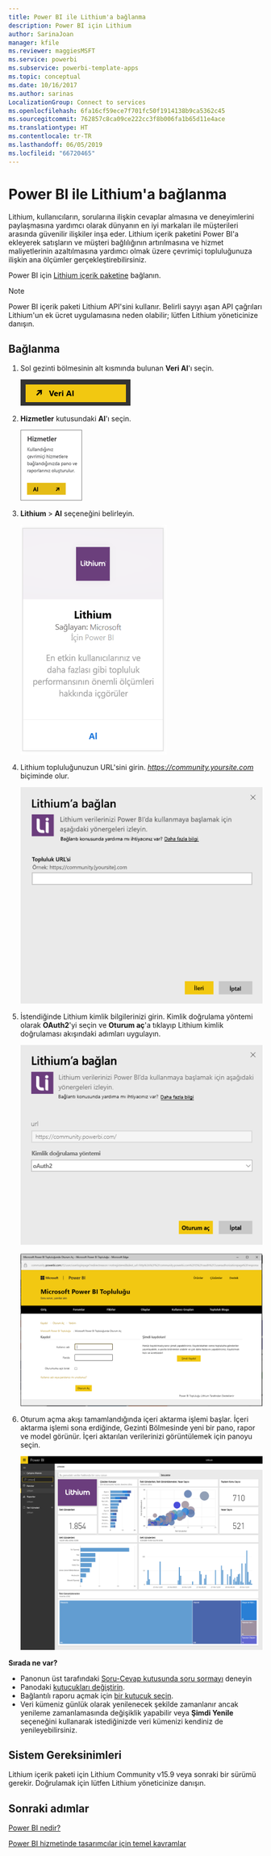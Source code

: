 ```yaml
---
title: Power BI ile Lithium'a bağlanma
description: Power BI için Lithium
author: SarinaJoan
manager: kfile
ms.reviewer: maggiesMSFT
ms.service: powerbi
ms.subservice: powerbi-template-apps
ms.topic: conceptual
ms.date: 10/16/2017
ms.author: sarinas
LocalizationGroup: Connect to services
ms.openlocfilehash: 6fa16cf59ece7f701fc50f1914138b9ca5362c45
ms.sourcegitcommit: 762857c8ca09ce222cc3f8b006fa1b65d11e4ace
ms.translationtype: HT
ms.contentlocale: tr-TR
ms.lasthandoff: 06/05/2019
ms.locfileid: "66720465"
---
```

# <a name="connect-to-lithium-with-power-bi"></a>Power BI ile Lithium'a bağlanma
Lithium, kullanıcıların, sorularına ilişkin cevaplar almasına ve deneyimlerini paylaşmasına yardımcı olarak dünyanın en iyi markaları ile müşterileri arasında güvenilir ilişkiler inşa eder. Lithium içerik paketini Power BI'a ekleyerek satışların ve müşteri bağlılığının artırılmasına ve hizmet maliyetlerinin azaltılmasına yardımcı olmak üzere çevrimiçi topluluğunuza ilişkin ana ölçümler gerçekleştirebilirsiniz. 

Power BI için [Lithium içerik paketine](https://app.powerbi.com/getdata/services/lithium) bağlanın.

>[!NOTE]
>Power BI içerik paketi Lithium API'sini kullanır. Belirli sayıyı aşan API çağrıları Lithium'un ek ücret uygulamasına neden olabilir; lütfen Lithium yöneticinize danışın.

## <a name="how-to-connect"></a>Bağlanma
1. Sol gezinti bölmesinin alt kısmında bulunan **Veri Al**'ı seçin.
   
   ![](media/service-connect-to-lithium/pbi_getdata.png) 
2. **Hizmetler** kutusundaki **Al**'ı seçin.
   
   ![](media/service-connect-to-lithium/pbi_getservices.png) 
3. **Lithium** \> **Al** seçeneğini belirleyin.
   
   ![](media/service-connect-to-lithium/lithiumconnect.png)
4. Lithium topluluğunuzun URL'sini girin. *https://community.yoursite.com* biçiminde olur.
   
   ![](media/service-connect-to-lithium/params.png)
5. İstendiğinde Lithium kimlik bilgilerinizi girin. Kimlik doğrulama yöntemi olarak **OAuth2**'yi seçin ve **Oturum aç**'a tıklayıp Lithium kimlik doğrulaması akışındaki adımları uygulayın.
   
   ![](media/service-connect-to-lithium/creds.png)
   
   ![](media/service-connect-to-lithium/creds2.png)
6. Oturum açma akışı tamamlandığında içeri aktarma işlemi başlar. İçeri aktarma işlemi sona erdiğinde, Gezinti Bölmesinde yeni bir pano, rapor ve model görünür. İçeri aktarılan verilerinizi görüntülemek için panoyu seçin.
   
    ![](media/service-connect-to-lithium/lithium.png)

**Sırada ne var?**

* Panonun üst tarafındaki [Soru-Cevap kutusunda soru sormayı](consumer/end-user-q-and-a.md) deneyin
* Panodaki [kutucukları değiştirin](service-dashboard-edit-tile.md).
* Bağlantılı raporu açmak için [bir kutucuk seçin](consumer/end-user-tiles.md).
* Veri kümeniz günlük olarak yenilenecek şekilde zamanlanır ancak yenileme zamanlamasında değişiklik yapabilir veya **Şimdi Yenile** seçeneğini kullanarak istediğinizde veri kümenizi kendiniz de yenileyebilirsiniz.

## <a name="system-requirements"></a>Sistem Gereksinimleri
Lithium içerik paketi için Lithium Community v15.9 veya sonraki bir sürümü gerekir. Doğrulamak için lütfen Lithium yöneticinize danışın.

## <a name="next-steps"></a>Sonraki adımlar
[Power BI nedir?](power-bi-overview.md)

[Power BI hizmetinde tasarımcılar için temel kavramlar](service-basic-concepts.md)

